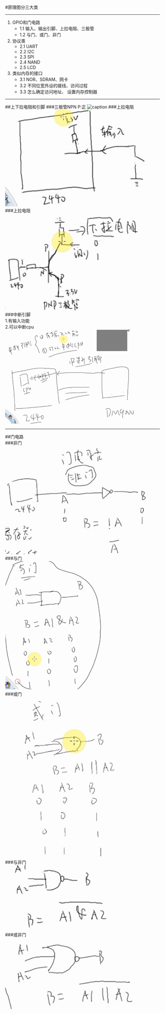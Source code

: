 #原理图分三大类
***
1. GPIO和门电路
    - 1.1 输入、输出引脚、上拉电阻、三极管
    - 1.2 与门、或门、非门
2. 协议类
    - 2.1 UART
    - 2.2 I2C
    - 2.3 SPI
    - 2.4 NAND
    - 2.5 LCD
3. 类似内存的接口
    - 3.1 NOR、SDRAM、网卡
    - 3.2 不同位宽外设的接线、访问过程
    - 3.3 怎么确定访问地址、 设置内存控制器
***
##上下拉电阻和引脚
###三极管NPN
P:正
![caption](pic/三级管PNP.png)
###上拉电阻  
![caption](pic/上拉电阻.png)
###上拉电阻  
<img src="pic/下拉电阻.png">  
###中断引脚  
1.有输入功能  
2.可以中断cpu  
<img src="pic/中断引脚.png">
***  
##门电路  
###非门  
<img src="pic/非门.png">  
###与门  
<img src="pic/与门.png">  
###或门  
<img src="pic/或门.png">  
###与非门  
<img src="pic/与非门.png">  
###或非门  
<img src="pic/或非门.png">  